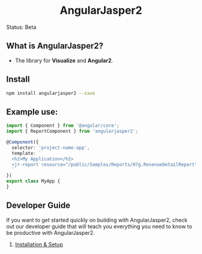 <p align="center">
  <h1 align="center">AngularJasper2</h1>
</p>

Status: Beta

## What is AngularJasper2?

- The library for **Visualize** and **Angular2**.

## Install

```bash
npm install angularjasper2 --save
```

## Example use:

```ts
import { Component } from '@angular/core';
import { ReportComponent } from 'angularjasper2';

@Component({
  selector: 'project-name-app',
  template: `
  <h2>My Application</h2>
  <jr-report resource="/public/Samples/Reports/07g.RevenueDetailReport"></jr-report>
  `
})
export class MyApp {
}
```

## Developer Guide
If you want to get started quickly on building with AngularJasper2, check out our
developer guide that will teach you everything you need to know to be 
productive with AngularJasper2.

1. [Installation & Setup](docs/1-install-and-setup.md)
